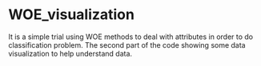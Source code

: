 # WOE_visualization
It is a simple trial using WOE methods to deal with attributes in order to do classification problem.
The second part of the code showing some data visualization to help understand data.
